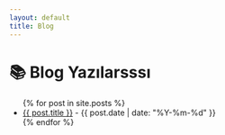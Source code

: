 ```yaml
---
layout: default
title: Blog
---
```


<h1>📚 Blog Yazılarsssı</h1>

<ul>
  {% for post in site.posts %}
    <li>
      <a href="{{ post.url | relative_url }}">{{ post.title }}</a> -
      <span>{{ post.date | date: "%Y-%m-%d" }}</span>
    </li>
  {% endfor %}
</ul>

